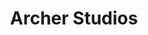 ---
title: Archer Studios
phone: (408) 550-8300
website: http://charitieshousing.org/archer-street/
management: Charities Housing Management
location: "San Jose"
tags: []
---